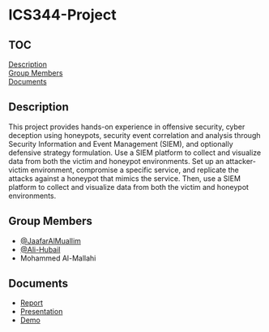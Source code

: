 # ICS344-Project

## TOC

[Description](#description)\
[Group Members](#group-members)\
[Documents](#documents)

## Description

This project provides hands-on experience in offensive security, cyber deception using honeypots, security event correlation and analysis through Security Information and Event Management (SIEM), and
optionally defensive strategy formulation. Use a SIEM platform to collect and visualize data from both
the victim and honeypot environments. Set up an attacker-victim environment, compromise a specific
service, and replicate the attacks against a honeypot that mimics the service. Then, use a SIEM platform
to collect and visualize data from both the victim and honeypot environments.

## Group Members

- [@JaafarAlMuallim](https://www.github.com/JaafarAlMuallim)
- [@Ali-Hubail](https://github.com/Ali-Hubail)
- Mohammed Al-Mallahi

## Documents

- [Report](https://drive.google.com/file/d/1KTFNkJALw09virvtDNA0HreehV7RjuNx/view?usp=sharing)
- [Presentation](https://docs.google.com/presentation/d/1Qc1vZvFbNBkweWmKVxdSKL7lCXePMlV7/edit?usp=sharing&ouid=117592691233156440812&rtpof=true&sd=true)
- [Demo](https://drive.google.com/file/d/1sTDeowBtFmpdwnaU0IyfJQ0OErYOtGFz/view?usp=sharing)
